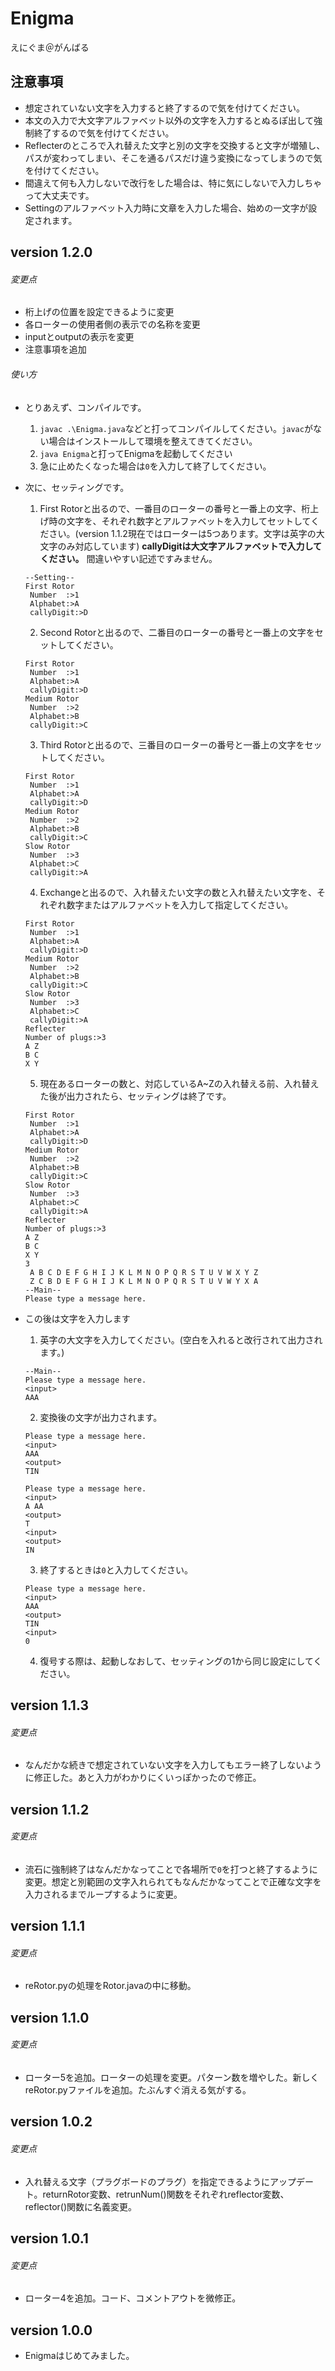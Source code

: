 # Enigma
えにぐま＠がんばる
## 注意事項
- 想定されていない文字を入力すると終了するので気を付けてください。
- 本文の入力で大文字アルファベット以外の文字を入力するとぬるぽ出して強制終了するので気を付けてください。
- Reflecterのところで入れ替えた文字と別の文字を交換すると文字が増殖し、パスが変わってしまい、そこを通るパスだけ違う変換になってしまうので気を付けてください。
- 間違えて何も入力しないで改行をした場合は、特に気にしないで入力しちゃって大丈夫です。
- Settingのアルファベット入力時に文章を入力した場合、始めの一文字が設定されます。
## version 1.2.0
###### 変更点
- 桁上げの位置を設定できるように変更
- 各ローターの使用者側の表示での名称を変更
- inputとoutputの表示を変更
- 注意事項を追加

###### 使い方
- とりあえず、コンパイルです。
  1. `javac .\Enigma.java`などと打ってコンパイルしてください。`javac`がない場合はインストールして環境を整えてきてください。
  2. `java Enigma`と打ってEnigmaを起動してください
  3. 急に止めたくなった場合は`0`を入力して終了してください。

- 次に、セッティングです。
  1. First Rotorと出るので、一番目のローターの番号と一番上の文字、桁上げ時の文字を、それぞれ数字とアルファベットを入力してセットしてください。(version 1.1.2現在ではローターは5つあります。文字は英字の大文字のみ対応しています)
  __callyDigitは大文字アルファベットで入力してください。__ 間違いやすい記述ですみません。
  ```:入力例
  --Setting--
  First Rotor
   Number  :>1
   Alphabet:>A
   callyDigit:>D
  ```

  2. Second Rotorと出るので、二番目のローターの番号と一番上の文字をセットしてください。
  ```:入力例
  First Rotor
   Number  :>1
   Alphabet:>A
   callyDigit:>D
  Medium Rotor
   Number  :>2
   Alphabet:>B
   callyDigit:>C
  ```

  3. Third Rotorと出るので、三番目のローターの番号と一番上の文字をセットしてください。
  ```:入力例
  First Rotor
   Number  :>1
   Alphabet:>A
   callyDigit:>D
  Medium Rotor
   Number  :>2
   Alphabet:>B
   callyDigit:>C
  Slow Rotor
   Number  :>3
   Alphabet:>C
   callyDigit:>A
  ```

  4. Exchangeと出るので、入れ替えたい文字の数と入れ替えたい文字を、それぞれ数字またはアルファベットを入力して指定してください。
  ```:入力例
  First Rotor
   Number  :>1
   Alphabet:>A
   callyDigit:>D
  Medium Rotor
   Number  :>2
   Alphabet:>B
   callyDigit:>C
  Slow Rotor
   Number  :>3
   Alphabet:>C
   callyDigit:>A
  Reflecter
  Number of plugs:>3
  A Z
  B C
  X Y
  ```

  5. 現在あるローターの数と、対応しているA~Zの入れ替える前、入れ替えた後が出力されたら、セッティングは終了です。
  ```:出力例
  First Rotor
   Number  :>1
   Alphabet:>A
   callyDigit:>D
  Medium Rotor
   Number  :>2
   Alphabet:>B
   callyDigit:>C
  Slow Rotor
   Number  :>3
   Alphabet:>C
   callyDigit:>A
  Reflecter
  Number of plugs:>3
  A Z
  B C
  X Y
  3
   A B C D E F G H I J K L M N O P Q R S T U V W X Y Z
   Z C B D E F G H I J K L M N O P Q R S T U V W Y X A
  --Main--
  Please type a message here.
  ```
- この後は文字を入力します
  1. 英字の大文字を入力してください。(空白を入れると改行されて出力されます。)
  ```:入力例
  --Main--
  Please type a message here.
  <input>
  AAA
  ```

  2. 変換後の文字が出力されます。
  ```:出力例
  Please type a message here.
  <input>
  AAA
  <output>
  TIN
  ```
  ```:出力例(空白を入れた場合)
  Please type a message here.
  <input>
  A AA
  <output>
  T
  <input>
  <output>
  IN
  ```

  3. 終了するときは`0`と入力してください。
  ```:入力例
  Please type a message here.
  <input>
  AAA
  <output>
  TIN
  <input>
  0
  ```

  4. 復号する際は、起動しなおして、セッティングの1から同じ設定にしてください。
## version 1.1.3
###### 変更点
- なんだかな続きで想定されていない文字を入力してもエラー終了しないように修正した。あと入力がわかりにくいっぽかったので修正。
## version 1.1.2
###### 変更点
- 流石に強制終了はなんだかなってことで各場所で`0`を打つと終了するように変更。想定と別範囲の文字入れられてもなんだかなってことで正確な文字を入力されるまでループするように変更。
## version 1.1.1
###### 変更点
- reRotor.pyの処理をRotor.javaの中に移動。
## version 1.1.0
###### 変更点
- ローター5を追加。ローターの処理を変更。パターン数を増やした。新しくreRotor.pyファイルを追加。たぶんすぐ消える気がする。
## version 1.0.2
###### 変更点
- 入れ替える文字（プラグボードのプラグ）を指定できるようにアップデート。returnRotor変数、retrunNum()関数をそれぞれreflector変数、reflector()関数に名義変更。
## version 1.0.1
###### 変更点
- ローター4を追加。コード、コメントアウトを微修正。
## version 1.0.0
- Enigmaはじめてみました。
